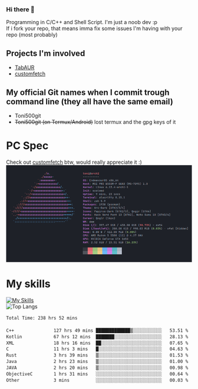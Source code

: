 ### Hi there 👋

Programming in C/C++ and Shell Script. I'm just a noob dev :p\
If i fork your repo, that means imma fix some issues I'm having with your repo (most probably)

## Projects I'm involved
 - [TabAUR](https://github.com/BurntRanch/TabAUR)
 - [customfetch](https://github.com/Toni500github/customfetch)

## My official Git names when I commit trough command line (they all have the same email)
* Toni500git
* ~~Toni500git (on Termux/Android)~~ lost termux and the gpg keys of it

# PC Spec
Check out [customfetch](https://github.com/Toni500github/customfetch) btw, would really appreciate it :)
![screenshot.png](https://github.com/Toni500github/customfetch/raw/main/screenshot.png)

# My skills
[![My Skills](https://skillicons.dev/icons?i=cpp,bash,androidstudio,arch,linux&theme=light)](https://skillicons.dev)\
![Top Langs](https://github-readme-stats.vercel.app/api/top-langs/?username=Toni500github&layout=compact)

<!--START_SECTION:waka-->

```txt
Total Time: 238 hrs 52 mins

C++               127 hrs 49 mins █████████████▒░░░░░░░░░░░   53.51 %
Kotlin            67 hrs 12 mins  ███████░░░░░░░░░░░░░░░░░░   28.13 %
XML               18 hrs 16 mins  ██░░░░░░░░░░░░░░░░░░░░░░░   07.65 %
C                 11 hrs 3 mins   █░░░░░░░░░░░░░░░░░░░░░░░░   04.63 %
Rust              3 hrs 39 mins   ▒░░░░░░░░░░░░░░░░░░░░░░░░   01.53 %
Java              2 hrs 23 mins   ▒░░░░░░░░░░░░░░░░░░░░░░░░   01.00 %
JAVA              2 hrs 20 mins   ▒░░░░░░░░░░░░░░░░░░░░░░░░   00.98 %
ObjectiveC        1 hrs 31 mins   ░░░░░░░░░░░░░░░░░░░░░░░░░   00.64 %
Other             3 mins          ░░░░░░░░░░░░░░░░░░░░░░░░░   00.03 %
```

<!--END_SECTION:waka-->
